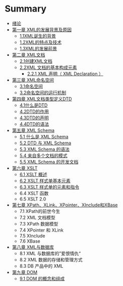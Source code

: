 # Summary

* [绪论](绪论.md)
* [第一章 XML的发展背景及原因](README.md)
    * [1.1XML诞生的背景](11xml诞生的背景.md)
    * [1.2XML的特点及技术](12xml的特点及技术.md)
    * [1.3XML的发展前景](1.3xml.md)
* [第二章 XML文档](chapter1.md)
    * [2.1创建XML文档](21创建xml文档.md)
    * [2.2XML 文档的基本构成元素](22xml-文档的基本构成元素.md)
        * [2.2.1 XML 声明（ XML Declaration ）](221-xml-声明（-xml-declaration-）.md)
* [第三章 XML命名空间](xml命名空间.md)
    * [3.1命名空间](31命名空间.md)
    * [3.2命名空间的运行机制](32命名空间的运行机制.md)
* [第四章 XML文档类型定义DTD](xml文档类型定义dtd.md)
    * [4.1什么是DTD](41什么是dtd.md)
    * [4.2DTD的作用](42dtd的作用.md)
    * [4.3DTD的声明](43dtd的声明.md)
    * [4.4DTD的语法](44dtd的语法.md)
* [第五章 XML Schema](第五章-xml-schema.md)
    * [5.1  什么是 XML Schema](51--什么是-xml-schema.md)
    * [5.2 DTD 与 XML Schema](52-dtd-与-xml-schema.md)
    * [5.3 XML Schema 的语法](53-xml-schema-的语法.md)
    * [5.4  来自多个文档的模式](54--来自多个文档的模式.md)
    * [5.5 XML Schema 的开发文档](55-xml-schema-的开发文档.md)
* [第六章 XSLT](xslt.md)
    * [6.1 XSLT 概述](61-xslt-概述.md)
    * [6.2 XSLT 样式单基本元素](62-xslt-样式单基本元素.md)
    * [6.3 XSLT 样式单的元素和指令](63-xslt-样式单的元素和指令.md)
    * 6.4 XSLT 函数
    * 6.5 XSLT 2.0
* [第七章 XPath、XLink、XPointer、XInclude和XBase](xpath、xlink、xpointer、xinclude和xbase.md)
    * 7.1 XPath的前世今生
    * 7.2 XML 文档模型
    * 7.3 XPath 数据模型
    * 7.4 XPointer 和 XLink
    * 7.5 XInclude
    * 7.6 XBase
* [第八章 XML与数据库](第八章-xml与数据库.md)
    * 8.1 XML 与数据库的”爱恨情仇“
    * 8.2 XML 数据的存储和管理方式
    * 8.3 DB 产品中的 XML
* [第九章 DOM](dom.md)
    * [9.1 DOM 的概念和组成](91-dom-的概念和组成.md)

